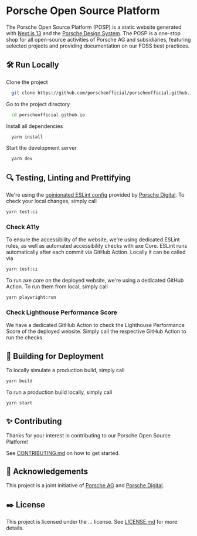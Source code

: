 # Porsche Open Source Platform

The Porsche Open Source Platform (POSP) is a static website generated with [Next.js 13](https://nextjs.org/) and the [Porsche Design System](https://designsystem.porsche.com/v3/).
The POSP is a one-stop shop for all open-source activities of Porsche AG and subsidiaries, featuring selected projects and providing documentation on our FOSS best practices.

## 🛠️ Run Locally

Clone the project

```bash
  git clone https://github.com/porscheofficial/porscheofficial.github.io.git
```

Go to the project directory

```bash
  cd porscheofficial.github.io
```

Install all dependencies

```bash
  yarn install
```

Start the development server

```bash
  yarn dev
```

## 🔍 Testing, Linting and Prettifying

We're using the [opinionated ESLint config](https://github.com/porscheofficial/eslint-config-porschedigital) provided by [Porsche Digital](https://www.porsche.digital/). To check your local changes, simply call

```bash
yarn test:ci
```

### Check A11y

To ensure the accessibility of the website, we're using dedicated ESLint rules, as well as automated accessibility checks with axe Core.
ESLint runs automatically after each commit via GitHub Action.
Locally it can be called via

```bash
yarn test:ci
```

To run axe core on the deployed website, we're using a dedicated GitHub Action.
To run them from local, simply call

```bash
yarn playwright:run
```

### Check Lighthouse Performance Score

We have a dedicated GitHub Action to check the Lighthouse Performance Score of the deployed website.
Simply call the respective GitHub Action to run the checks.


## 🏁 Building for Deployment

To locally simulate a production build, simply call

```bash
yarn build
```

To run a production build locally, simply call

```bash
yarn start
```

## ✨ Contributing

Thanks for your interest in contributing to our Porsche Open Source Platform!

See [CONTRIBUTING.md](./CONTRIBUTING.md) on how to get started.


## 🙌 Acknowledgements

This project is a joint initiative of [Porsche AG](https://www.porsche.com) and [Porsche Digital](https://www.porsche.digital/).

## ✒️ License

This project is licensed under the ... license. See [LICENSE.md](./LICENSE.md) for more details.
